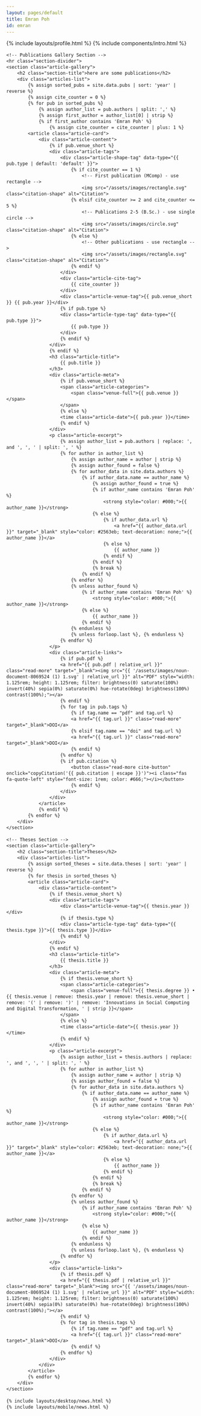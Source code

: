 ```yaml
---
layout: pages/default
title: Emran Poh
id: emran
---
```


<style>
.main-content {
    max-width: 800px;
    margin: 0 auto;
    padding: 2rem;
}

@media (max-width: 768px) {
    .navbar {
        display: none;
    }
    .introduction .hello-text {
        display: block;
        margin-bottom: 1rem;
    }
    .introduction .mobile-hello-text {
        display: none;
    }
    .introduction .mobile-title {
        display: block;
        font-size: 1rem;
        font-weight: 600;
        margin-bottom: 0.5rem;
    }
    .projects-section {
        display: none;
    }
    .mobile-projects-section,
    .mobile-publications-section,
    .mobile-experience-section,
    .mobile-sections{
        display: block;
        width: 100%;
    }
    .introduction {
        width: 100%;
        overflow: hidden;
        margin-bottom: 1rem;
    }
    .mobile-projects-section h2,
    .mobile-publications-section h2,
    .mobile-experience-section h2 {
        margin-bottom: 0.5rem;
    }
    .profile-container {
        display: flex;
        align-items: flex-start;
        gap: 1rem;
        margin-bottom: 1rem;
    }
    .profile-info {
        display: flex;
        flex-direction: column;
        justify-content: space-between;
        height: 100%;
    }
    .profile-text {
        margin-bottom: auto;
    }
    .profile-name {
        font-size: 1.5rem;
        font-weight: 700;
    }
    .profile-title {
        font-size: 0.875rem;
        color: #666;
    }
    .profile-location{
        font-size: 0.875rem;
        color: #666;
        margin-bottom: 0.75rem;
    }
    .profile-email {
        font-size: 0.875rem;
        color: #666;
        margin-bottom: 0.25rem;
    }
    .profile-image {
        width: 100%;
        aspect-ratio: 1;
        border-radius: 0.5rem;
        object-fit: cover;
        border: 2px solid #f3f4f6;
    }
    .icon-link {
        border-radius: 8px;
        color: #666;
        text-decoration: none;
        transition: none;
    }
    .desktop-buttons {
        display: none !important;
    }
    .mobile-buttons {
        display: flex !important;
    }
    .profile-content {
        display: flex;
        flex-direction: column;
        align-items: flex-start;
        gap: 1rem;
        width: 100%;
    }
    .publications-desktop {
        display: none !important;
    }
    .publications-section {
        display: none !important;
    }
    footer {
        margin-top: 2rem;
        padding: 1rem 0;
        border-top: 1px solid #eee;
        width: 100%;
    }
    .footer-links {
        display: flex;
        gap: 1rem;
        align-items: center;
        margin-bottom: 0.5rem;
    }
    .footer-links a {
        color: #666;
        text-decoration: none;
        transition: all 0.2s ease;
    }
    .footer-links a:hover {
        color: #333;
    }
    .powered-by-text {
        font-size: 0.875rem;
        color: #666;
        margin: 0;
    }
    .desktop-profile {
        display: none !important;
    }
    .mobile-profile {
        display: flex !important;
    }
    .main-content {
        flex-direction: column;
        padding: 1rem;
    }
}

@media (min-width: 769px) {
    .main-content {
        padding: 0;
    }
    .mobile-projects-section,
    .mobile-publications-section,
    .mobile-experience-section {
        display: none;
    }
    .introduction .mobile-hello-text,
    .introduction .mobile-title {
        display: none;
    }
    .introduction {
        padding-top: 2rem;
        margin-top: 0.5rem;
        height: auto;
        min-height: 0;
    }
    .profile-name {
        font-size: 2.5rem;
        font-weight: 800;
        margin-bottom: 0.5rem;
    }
    .profile-title {
        font-size: 1rem;
        color: #666;
        margin-bottom: 0.5rem;
    }
    .profile-email {
        font-size: 1rem;
        color: #666;
        margin-bottom: 0.5rem;
    }
    .introduction .hello-text {
        font-size: 0.875rem;
        line-height: 1.5;
        margin-bottom: 1rem;
    }
    .profile-container {
        display: flex;
        align-items: flex-start;
        gap: 1rem;
        margin: 2rem 0 0 0;
    }
    .profile-info {
        display: flex;
        flex-direction: column;
        justify-content: space-between;
        height: 100%;
    }
    .profile-text {
        margin-bottom: auto;
    }
    .profile-image {
        width: 200px;
        height: 200px;
        border-radius: 0.5rem;
        object-fit: cover;
        border: 2px solid #f3f4f6;
    }
    .icon-link {
        border-radius: 8px;
        color: #666;
        text-decoration: none;
        transition: none;
    }
    .desktop-buttons {
        display: none !important;
    }
    .mobile-buttons {
        display: none !important;
    }
    .profile-content {
        display: flex;
        flex-direction: row;
        align-items: flex-start;
        gap: 1.5rem;
        width: 100%;
    }
    .mobile-only {
        display: none !important;
    }
    footer {
        position: static;
        width: 100%;
        background-color: #f8f9fa;
        padding: 1rem 0;
        border-top: 1px solid #eee;
        text-align: center;
    }
    .footer-links {
        display: flex;
        justify-content: center;
        gap: 1rem;
        align-items: center;
        margin-bottom: 0.5rem;
    }
    .footer-links a {
        color: #666;
        text-decoration: none;
        transition: all 0.2s ease;
    }
    .footer-links a:hover {
        color: #333;
    }
    .powered-by-text {
        font-size: 0.875rem;
        color: #666;
        margin: 0;
    }
    .mobile-profile {
        display: none !important;
    }
    .desktop-profile {
        display: flex !important;
    }
}

/* Article Gallery Styles */
.article-gallery {
    margin: 3rem 0;
    width: 100%;
}

.section-title {
    font-size: 1.75rem;
    font-weight: 700;
    margin-bottom: 2rem;
    color: #1d1d1d;
    text-align: left;
}

.articles-list {
    display: flex;
    flex-direction: column;
    gap: 1.5rem;
    margin-bottom: 2rem;
}

.article-card {
    background: #fff;
    border: 1px solid #e5e7eb;
    border-radius: 12px;
    padding: 1rem;
    transition: all 0.2s ease;
    display: flex;
    gap: 1rem;
    align-items: flex-start;
}

.article-content {
    flex: 1;
}

.article-image {
    flex-shrink: 0;
    width: 120px;
    height: 100%;
    background: #f8f9fa;
    border-radius: 8px;
    border: 1px solid #e5e7eb;
    display: flex;
    align-items: center;
    justify-content: center;
    color: #6b7280;
    font-size: 0.875rem;
    overflow: hidden;
    align-self: stretch;
}

.article-image:empty {
    background: #f3f4f6;
}

.article-image img {
    width: 100%;
    height: 100%;
    object-fit: contain;
    border-radius: 6px;
}

.article-card:hover {
    border-color: #d1d5db;
}

.article-title {
    margin: 0 0 0.75rem 0;
    font-size: 1.125rem;
    font-weight: 600;
    line-height: 1.3;
}

.article-title a {
    color: #1d1d1d;
    text-decoration: none;
    transition: color 0.2s ease;
}

.article-title a:hover {
    color: #2563eb;
}

.article-meta {
    display: flex;
    flex-wrap: wrap;
    gap: 0.75rem;
    margin-bottom: 0;
    align-items: center;
}

.article-date {
    font-size: 0.875rem;
    color: #6b7280;
    font-weight: 500;
}

.article-categories {
    display: flex;
    gap: 0.5rem;
    flex-wrap: wrap;
    align-items: center;
}

.section-divider {
    border: none;
    height: 1px;
    background-color: #e5e7eb;
    margin: 3rem 0 2rem 0;
    opacity: 0.6;
}

.article-tags {
    display: flex;
    gap: 0.5rem;
    margin-bottom: 0.75rem;
    flex-wrap: wrap;
}

.article-cite-tag {
    background: #e3f2fd;
    color: #1976d2;
    padding: 0.25rem 0.5rem;
    border-radius: 0.375rem;
    font-size: 0.75rem;
    font-weight: 600;
    display: inline-block;
    width: fit-content;
    font-family: 'Courier New', monospace;
}

.article-venue-tag {
    background: #f0f0f0;
    color: #888;
    padding: 0.25rem 0.5rem;
    border-radius: 0.375rem;
    font-size: 0.75rem;
    font-weight: 500;
    display: inline-block;
    width: fit-content;
}

.article-shape-tag {
    padding: 0.25rem;
    border-radius: 0.375rem;
    display: inline-flex;
    align-items: center;
    justify-content: center;
    width: fit-content;
}

.article-type-tag {
    padding: 0.25rem 0.5rem;
    border-radius: 0.375rem;
    font-size: 0.75rem;
    font-weight: 500;
    display: inline-block;
    width: fit-content;
}

/* Publication Type Colors */
.article-type-tag[data-type="Position Paper"] {
    background: #fff3e0;
    color: #f57c00;
}

.article-type-tag[data-type="Demonstration"] {
    background: #e8f5e8;
    color: #2e7d32;
}

.article-type-tag[data-type="Full Paper"] {
    background: #e3f2fd;
    color: #1976d2;
}

.article-type-tag[data-type="Late-Breaking Poster"] {
    background: #fce4ec;
    color: #c2185b;
}

.article-type-tag[data-type="Thesis"] {
    background: #f3e5f5;
    color: #7b1fa2;
}

/* Citation shape colors - no default filter */
.article-cite-tag .citation-shape {
    /* No filter - will use individual colors below */
}

/* All citation shapes are grey */
.article-shape-tag .citation-shape {
    filter: brightness(0) saturate(100%) invert(50%) sepia(0%) saturate(0%) hue-rotate(0deg) brightness(100%) contrast(100%);
}

.category-tag {
    background: #f3f4f6;
    color: #374151;
    padding: 0.25rem 0.5rem;
    border-radius: 0.375rem;
    font-size: 0.75rem;
    font-weight: 500;
    flex-shrink: 0;
}

.venue-full {
    color: #666;
    font-size: 0.875rem;
    font-style: italic;
    font-weight: 400;
    margin: 0 0 0.5rem 0;
    flex: 1;
}

.article-excerpt {
    color: #4b5563;
    line-height: 1.6;
    margin-bottom: 1rem;
    font-size: 0.75rem;
}

.article-links {
    display: flex;
    gap: 0.75rem;
    margin-top: 1rem;
}

.read-more {
    display: flex;
    align-items: center;
    justify-content: center;
    width: 2.5rem;
    height: 2rem;
    border-radius: 0.5rem;
    background-color: #f3f4f6;
    color: #666 !important;
    text-decoration: none;
    transition: all 0.2s ease;
    font-size: 0.75rem;
    border: none;
    outline: none;
}

.read-more:hover {
    background: #e5e7eb;
    color: #222 !important;
    text-decoration: none !important;
}

.cite-button {
    background-color: #f3f4f6;
    color: #666 !important;
    border: none;
    outline: none;
}

.cite-button:hover {
    background: #e5e7eb;
    color: #222 !important;
    text-decoration: none !important;
}

.view-all-articles {
    text-align: center;
    margin-top: 2rem;
}

.view-all-link {
    display: inline-flex;
    align-items: center;
    padding: 0.75rem 1.5rem;
    background: #f8fafc;
    color: #374151;
    text-decoration: none;
    border-radius: 0.5rem;
    font-weight: 500;
    transition: all 0.2s ease;
    border: 1px solid #e2e8f0;
}

.view-all-link:hover {
    background: #e2e8f0;
    color: #1f2937;
}

/* Mobile styles for article gallery */
@media (max-width: 768px) {
    .article-gallery {
        margin: 2rem 0;
    }
    
    .section-title {
        font-size: 1.5rem;
        margin-bottom: 1.5rem;
    }
    
    .articles-list {
        gap: 1rem;
    }
    
    .article-card {
        padding: 1.25rem;
    }
    
    .article-title {
        font-size: 1.125rem;
    }
    
    .article-meta {
        flex-direction: column;
        align-items: flex-start;
        gap: 0.5rem;
    }
}
</style>

<div class="main-content">
    {% include layouts/profile.html %}
    {% include components/intro.html %}
    
    <!-- Publications Gallery Section -->
    <hr class="section-divider">
    <section class="article-gallery">
        <h2 class="section-title">here are some publications</h2>
        <div class="articles-list">
            {% assign sorted_pubs = site.data.pubs | sort: 'year' | reverse %}
            {% assign cite_counter = 0 %}
            {% for pub in sorted_pubs %}
                {% assign author_list = pub.authors | split: ',' %}
                {% assign first_author = author_list[0] | strip %}
                {% if first_author contains 'Emran Poh' %}
                    {% assign cite_counter = cite_counter | plus: 1 %}
            <article class="article-card">
                <div class="article-content">
                    {% if pub.venue_short %}
                    <div class="article-tags">
                        <div class="article-shape-tag" data-type="{{ pub.type | default: 'default' }}">
                            {% if cite_counter == 1 %}
                                <!-- First publication (MComp) - use rectangle -->
                                <img src="/assets/images/rectangle.svg" class="citation-shape" alt="Citation">
                            {% elsif cite_counter >= 2 and cite_counter <= 5 %}
                                <!-- Publications 2-5 (B.Sc.) - use single circle -->
                                <img src="/assets/images/circle.svg" class="citation-shape" alt="Citation">
                            {% else %}
                                <!-- Other publications - use rectangle -->
                                <img src="/assets/images/rectangle.svg" class="citation-shape" alt="Citation">
                            {% endif %}
                        </div>
                        <div class="article-cite-tag">
                            {{ cite_counter }}
                        </div>
                        <div class="article-venue-tag">{{ pub.venue_short }} {{ pub.year }}</div>
                        {% if pub.type %}
                        <div class="article-type-tag" data-type="{{ pub.type }}">
                            {{ pub.type }}
                        </div>
                        {% endif %}
                    </div>
                    {% endif %}
                    <h3 class="article-title">
                        {{ pub.title }}
                    </h3>
                    <div class="article-meta">
                        {% if pub.venue_short %}
                        <span class="article-categories">
                            <span class="venue-full">{{ pub.venue }}</span>
                        </span>
                        {% else %}
                        <time class="article-date">{{ pub.year }}</time>
                        {% endif %}
                    </div>
                    <p class="article-excerpt">
                        {% assign author_list = pub.authors | replace: ', and ', ', ' | split: ', ' %}
                        {% for author in author_list %}
                            {% assign author_name = author | strip %}
                            {% assign author_found = false %}
                            {% for author_data in site.data.authors %}
                                {% if author_data.name == author_name %}
                                    {% assign author_found = true %}
                                    {% if author_name contains 'Emran Poh' %}
                                        <strong style="color: #000;">{{ author_name }}</strong>
                                    {% else %}
                                        {% if author_data.url %}
                                            <a href="{{ author_data.url }}" target="_blank" style="color: #2563eb; text-decoration: none;">{{ author_name }}</a>
                                        {% else %}
                                            {{ author_name }}
                                        {% endif %}
                                    {% endif %}
                                    {% break %}
                                {% endif %}
                            {% endfor %}
                            {% unless author_found %}
                                {% if author_name contains 'Emran Poh' %}
                                    <strong style="color: #000;">{{ author_name }}</strong>
                                {% else %}
                                    {{ author_name }}
                                {% endif %}
                            {% endunless %}
                            {% unless forloop.last %}, {% endunless %}
                        {% endfor %}
                    </p>
                    <div class="article-links">
                        {% if pub.pdf %}
                        <a href="{{ pub.pdf | relative_url }}" class="read-more" target="_blank"><img src="{{ '/assets/images/noun-document-8069524 (1) 1.svg' | relative_url }}" alt="PDF" style="width: 1.125rem; height: 1.125rem; filter: brightness(0) saturate(100%) invert(40%) sepia(0%) saturate(0%) hue-rotate(0deg) brightness(100%) contrast(100%);"></a>
                        {% endif %}
                        {% for tag in pub.tags %}
                            {% if tag.name == "pdf" and tag.url %}
                            <a href="{{ tag.url }}" class="read-more" target="_blank">DOI</a>
                            {% elsif tag.name == "doi" and tag.url %}
                            <a href="{{ tag.url }}" class="read-more" target="_blank">DOI</a>
                            {% endif %}
                        {% endfor %}
                        {% if pub.citation %}
                            <button class="read-more cite-button" onclick="copyCitation('{{ pub.citation | escape }}')"><i class="fas fa-quote-left" style="font-size: 1rem; color: #666;"></i></button>
                            {% endif %}
                        </div>
                    </div>
                </article>
                {% endif %}
            {% endfor %}
        </div>
    </section>
    
    <!-- Theses Section -->
    <section class="article-gallery">
        <h2 class="section-title">Theses</h2>
        <div class="articles-list">
            {% assign sorted_theses = site.data.theses | sort: 'year' | reverse %}
            {% for thesis in sorted_theses %}
            <article class="article-card">
                <div class="article-content">
                    {% if thesis.venue_short %}
                    <div class="article-tags">
                        <div class="article-venue-tag">{{ thesis.year }}</div>
                        {% if thesis.type %}
                        <div class="article-type-tag" data-type="{{ thesis.type }}">{{ thesis.type }}</div>
                        {% endif %}
                    </div>
                    {% endif %}
                    <h3 class="article-title">
                        {{ thesis.title }}
                    </h3>
                    <div class="article-meta">
                        {% if thesis.venue_short %}
                        <span class="article-categories">
                            <span class="venue-full">{{ thesis.degree }} • {{ thesis.venue | remove: thesis.year | remove: thesis.venue_short | remove: '(' | remove: ')' | remove: 'Innovations in Social Computing and Digital Transformation, ' | strip }}</span>
                        </span>
                        {% else %}
                        <time class="article-date">{{ thesis.year }}</time>
                        {% endif %}
                    </div>
                    <p class="article-excerpt">
                        {% assign author_list = thesis.authors | replace: ', and ', ', ' | split: ', ' %}
                        {% for author in author_list %}
                            {% assign author_name = author | strip %}
                            {% assign author_found = false %}
                            {% for author_data in site.data.authors %}
                                {% if author_data.name == author_name %}
                                    {% assign author_found = true %}
                                    {% if author_name contains 'Emran Poh' %}
                                        <strong style="color: #000;">{{ author_name }}</strong>
                                    {% else %}
                                        {% if author_data.url %}
                                            <a href="{{ author_data.url }}" target="_blank" style="color: #2563eb; text-decoration: none;">{{ author_name }}</a>
                                        {% else %}
                                            {{ author_name }}
                                        {% endif %}
                                    {% endif %}
                                    {% break %}
                                {% endif %}
                            {% endfor %}
                            {% unless author_found %}
                                {% if author_name contains 'Emran Poh' %}
                                    <strong style="color: #000;">{{ author_name }}</strong>
                                {% else %}
                                    {{ author_name }}
                                {% endif %}
                            {% endunless %}
                            {% unless forloop.last %}, {% endunless %}
                        {% endfor %}
                    </p>
                    <div class="article-links">
                        {% if thesis.pdf %}
                        <a href="{{ thesis.pdf | relative_url }}" class="read-more" target="_blank"><img src="{{ '/assets/images/noun-document-8069524 (1) 1.svg' | relative_url }}" alt="PDF" style="width: 1.125rem; height: 1.125rem; filter: brightness(0) saturate(100%) invert(40%) sepia(0%) saturate(0%) hue-rotate(0deg) brightness(100%) contrast(100%);"></a>
                        {% endif %}
                        {% for tag in thesis.tags %}
                            {% if tag.name == "pdf" and tag.url %}
                            <a href="{{ tag.url }}" class="read-more" target="_blank">DOI</a>
                            {% endif %}
                        {% endfor %}
                    </div>
                </div>
            </article>
            {% endfor %}
        </div>
    </section>
    
    {% include layouts/desktop/news.html %}
    {% include layouts/mobile/news.html %}
</div>

<script>
function copyCitation(citation) {
    // Replace escaped newlines with actual newlines
    const formattedCitation = citation.replace(/\\n/g, '\n');
    
    // Copy to clipboard
    navigator.clipboard.writeText(formattedCitation).then(function() {
        // Show feedback
        const button = event.target.closest('button');
        const icon = button.querySelector('i');
        const originalClass = icon.className;
        const originalColor = icon.style.color;
        
        // Change icon to checkmark and color
        icon.className = 'fas fa-check';
        icon.style.color = '#059669';
        button.style.backgroundColor = '#d1fae5';
        button.style.borderColor = '#059669';
        
        // Reset after 2 seconds
        setTimeout(function() {
            icon.className = originalClass;
            icon.style.color = originalColor;
            button.style.backgroundColor = '';
            button.style.borderColor = '';
        }, 2000);
    }).catch(function(err) {
        console.error('Failed to copy citation: ', err);
        alert('Failed to copy citation to clipboard');
    });
}
</script>
